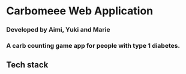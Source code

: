 # Carbomeee Web Application 

### Developed by Aimi, Yuki and Marie

### A carb counting game app for people with type 1 diabetes.

## Tech stack








